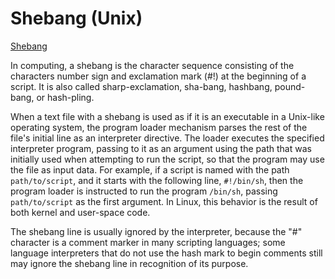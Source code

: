 # Shebang (Unix)
<a href="https://en.wikipedia.org/wiki/Shebang_%28Unix%29" target="_blank">Shebang</a>    

In computing, a shebang is the character sequence consisting of the characters number sign and exclamation mark (#!) at the beginning of a script. It is also called sharp-exclamation, sha-bang, hashbang, pound-bang, or hash-pling.  

When a text file with a shebang is used as if it is an executable in a Unix-like operating system, the program loader mechanism parses the rest of the file's initial line as an interpreter directive. The loader executes the specified interpreter program, passing to it as an argument using the path that was initially used when attempting to run the script, so that the program may use the file as input data.   For example, if a script is named with the path `path/to/script`, and it starts with the following line, `#!/bin/sh`, then the program loader is instructed to run the program `/bin/sh`, passing `path/to/script` as the first argument. In Linux, this behavior is the result of both kernel and user-space code.  

The shebang line is usually ignored by the interpreter, because the "#" character is a comment marker in many scripting languages; some language interpreters that do not use the hash mark to begin comments still may ignore the shebang line in recognition of its purpose.  


